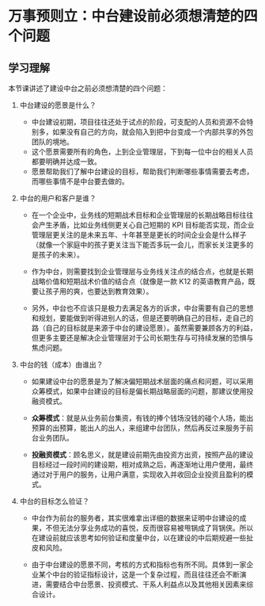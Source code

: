 # 万事预则立：中台建设前必须想清楚的四个问题

## 学习理解

本节课讲述了建设中台之前必须想清楚的四个问题：

1. 中台建设的愿景是什么？

   - 中台建设初期，项目往往还处于试点的阶段，可支配的人员和资源不会特别多，如果没有自己的方向，就会陷入到把中台变成一个内部共享的外包团队的境地。
   - 这个愿景需要所有的角色，上到企业管理层，下到每一位中台的相关人员都要明确并达成一致。
   - 愿景帮助我们了解中台建设的目标，帮助我们判断哪些事情需要去考虑，而哪些事情不是中台要去做的。

2. 中台的用户和客户是谁？

   - 在一个企业中，业务线的短期战术目标和企业管理层的长期战略目标往往会产生矛盾，比如业务线侧更关心自己短期的 KPI 目标能否实现，而企业管理层更关注的是未来五年、十年甚至是更长的时间企业会是什么样子（就像一个家庭中的孩子更关注当下能否多玩一会儿，而家长关注更多的是孩子的未来）。

   - 作为中台，则需要找到企业管理层与业务线关注点的结合点，也就是长期战略价值和短期战术价值的结合点（就像是一款 K12 的英语教育产品，既要让孩子用的爽，也要达到教育效果）。

   - 另外，中台也不应该只是极力去满足各方的诉求，中台需要有自己的思想和规划，要能做到听得进别人的话，但是还要明确自己的目标，走自己的路（自己的目标就是来源于中台的建设愿景）。虽然需要兼顾各方的利益，但更多主要还是解决企业管理层对于公司长期生存与可持续发展的恐惧与焦虑问题。

3. 中台的钱（成本）由谁出？

   - 如果建设中台的愿景是为了解决偏短期战术层面的痛点和问题，可以采用众筹模式，如果中台建设的目标是偏长期战略层面的问题，那建议使用投融资模式。

   - **众筹模式**：就是从业务前台集资，有钱的捧个钱场没钱的碰个人场，能出预算的出预算，能出人的出人，来组建中台团队，然后再反过来服务于前台业务团队。

   - **投融资模式**：顾名思义，就是建设前期先由投资方出资，按照产品的建设目标经过一段时间的建设期，相对成熟之后，再逐渐地让用户使用，最终通过对于用户的服务，让用户满意，实现收入并收回企业投资且盈利的模式。

4. 中台的目标怎么验证？

   - 中台作为前台的服务者，其实很难拿出详细的数据来证明中台建设的成果，不但无法分享业务成功的喜悦，反而很容易被甩锅成了背锅侠。所以在建设前就应该思考如何验证和度量中台，以在建设的中后期规避一些扯皮和风险。

   - 由于中台建设的愿景不同，考核的方式和指标也有所不同。具体到一家企业某个中台的验证指标设计，这是一个复杂过程，而且往往还会不断演进，需要结合中台愿景、投资模式、干系人利益点以及其他相关因素来综合设计。
